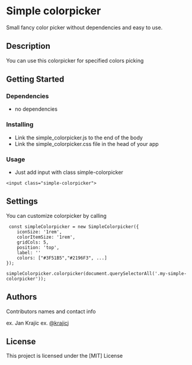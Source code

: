 # Simple colorpicker

Small fancy color picker without dependencies and easy to use.

## Description

You can use this colorpicker for specified colors picking

## Getting Started

### Dependencies

- no dependencies

### Installing

- Link the simple_colorpicker.js to the end of the body
- Link the simple_colorpicker.css file in the head of your app

### Usage

- Just add input with class simple-colorpicker

```
<input class="simple-colorpicker">
```

## Settings

You can customize colorpicker by calling

```
 const simpleColorpicker = new SimpleColorpicker({
    iconSize: '1rem',
    colorItemSize: '1rem',
    gridCols: 5,
    position: 'top',
    label: ''
    colors: ["#3F51B5","#2196F3", ...]
});

simpleColorpicker.colorpicker(document.querySelectorAll('.my-simple-colorpicker'));
```

## Authors

Contributors names and contact info

ex. Jan Krajíc
ex. [@krajicj](https://twitter.com/krajicj)

## License

This project is licensed under the [MIT] License
